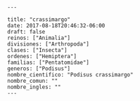 
      ---

      title: "crassimargo"
      date: 2017-08-18T20:46:32-06:00
      draft: false
      reinos: ["Animalia"]
      divisiones: ["Arthropoda"]
      clases: ["Insecta"]
      ordenes: ["Hemiptera"]
      familias: ["Pentatomidae"]
      generos: ["Podisus"]
      nombre_cientifico: "Podisus crassimargo"
      nombre_comun: ""
      nombre_ingles: ""
      ---

      